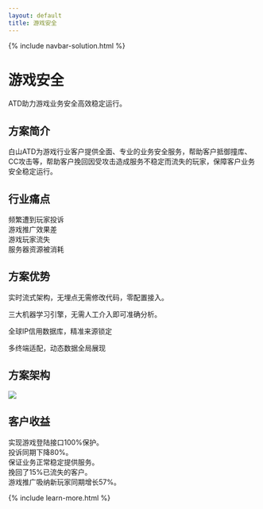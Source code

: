 ```yaml
---
layout: default
title: 游戏安全
---
```


{% include navbar-solution.html %}

<div class="solution-item-banner youxihangye-banner">
    <div class="solution-item-banner-info">
        <h1>游戏安全</h1>
        <p>ATD助力游戏业务安全高效稳定运行。</p>
    </div>
</div>
<div class="solution-item-introduction">
    <h2>方案简介</h2>
    <p>白山ATD为游戏行业客户提供全面、专业的业务安全服务，帮助客户抵御撞库、CC攻击等，帮助客户挽回因受攻击造成服务不稳定而流失的玩家，保障客户业务安全稳定运行。</p>
</div>
<div class="solution-item-pain-points">
    <h2>行业痛点</h2>
    <div class="qiyeshuzihua-pain-points container">
        <div class="col-sm-6 "><div>频繁遭到玩家投诉</div></div>
        <div class="col-sm-6"><div>游戏推广效果差</div></div>
        <div class="col-sm-6"><div>游戏玩家流失</div></div>
        <div class="col-sm-6"><div>服务器资源被消耗</div></div>
    </div>
</div>
<div class="solution-item-advantage">
    <h2>方案优势</h2>
    <p>实时流式架构，无埋点无需修改代码，零配置接入。</p>
    <p>三大机器学习引擎，无需人工介入即可准确分析。</p>
    <p>全球IP信用数据库，精准来源锁定</p>
    <p>多终端适配，动态数据全局展现</p>
</div>
<div class="solution-item-structure">
    <h2>方案架构</h2>
    <img src="{{ site.baseurl }}/public/image/solution/structure-游戏业务.png">
</div>
<div class="solution-item-applicable">
    <h2>客户收益</h2>
    <div>实现游戏登陆接口100%保护。</div>
    <div>投诉同期下降80%。</div>
    <div>保证业务正常稳定提供服务。</div>
    <div>挽回了15%已流失的客户。</div>
    <div>游戏推广吸纳新玩家同期增长57%。</div>
</div>

{% include learn-more.html %}

<div class="clean"></div>